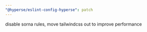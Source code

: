 ```yaml
---
"@hyperse/eslint-config-hyperse": patch
---
```


disable sorna rules, move tailwindcss out to improve performance
